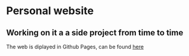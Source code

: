 # Personal website

## Working on it a a side project from time to time

The web is diplayed in Github Pages, can be found [here](https://0ria.github.io/)
